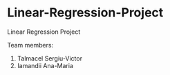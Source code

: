 # Linear-Regression-Project

Linear Regression Project 

Team members:
1. Talmacel Sergiu-Victor
2. Iamandii Ana-Maria
